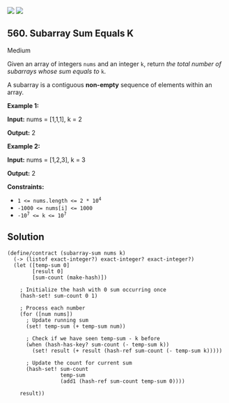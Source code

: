[![](https://img.shields.io/github/stars/javadev/LeetCode-in-All?label=Stars&style=flat-square)](https://github.com/javadev/LeetCode-in-All)
[![](https://img.shields.io/github/forks/javadev/LeetCode-in-All?label=Fork%20me%20on%20GitHub%20&style=flat-square)](https://github.com/javadev/LeetCode-in-All/fork)

## 560\. Subarray Sum Equals K

Medium

Given an array of integers `nums` and an integer `k`, return _the total number of subarrays whose sum equals to_ `k`.

A subarray is a contiguous **non-empty** sequence of elements within an array.

**Example 1:**

**Input:** nums = [1,1,1], k = 2

**Output:** 2

**Example 2:**

**Input:** nums = [1,2,3], k = 3

**Output:** 2

**Constraints:**

*   <code>1 <= nums.length <= 2 * 10<sup>4</sup></code>
*   `-1000 <= nums[i] <= 1000`
*   <code>-10<sup>7</sup> <= k <= 10<sup>7</sup></code>

## Solution

```racket
(define/contract (subarray-sum nums k)
  (-> (listof exact-integer?) exact-integer? exact-integer?)
  (let ([temp-sum 0]
        [result 0]
        [sum-count (make-hash)])
    
    ; Initialize the hash with 0 sum occurring once
    (hash-set! sum-count 0 1)
    
    ; Process each number
    (for ([num nums])
      ; Update running sum
      (set! temp-sum (+ temp-sum num))
      
      ; Check if we have seen temp-sum - k before
      (when (hash-has-key? sum-count (- temp-sum k))
        (set! result (+ result (hash-ref sum-count (- temp-sum k)))))
      
      ; Update the count for current sum
      (hash-set! sum-count 
                 temp-sum 
                 (add1 (hash-ref sum-count temp-sum 0))))
    
    result))
```